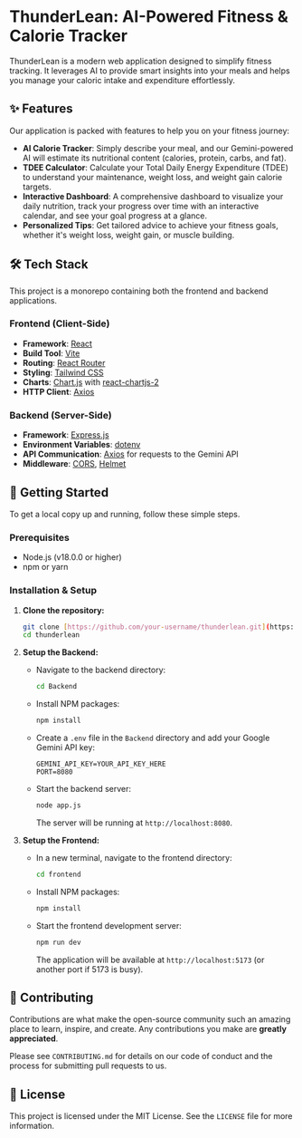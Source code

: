 # ThunderLean: AI-Powered Fitness & Calorie Tracker

ThunderLean is a modern web application designed to simplify fitness tracking. It leverages AI to provide smart insights into your meals and helps you manage your caloric intake and expenditure effortlessly.

## ✨ Features

Our application is packed with features to help you on your fitness journey:

* **AI Calorie Tracker**: Simply describe your meal, and our Gemini-powered AI will estimate its nutritional content (calories, protein, carbs, and fat).
* **TDEE Calculator**: Calculate your Total Daily Energy Expenditure (TDEE) to understand your maintenance, weight loss, and weight gain calorie targets.
* **Interactive Dashboard**: A comprehensive dashboard to visualize your daily nutrition, track your progress over time with an interactive calendar, and see your goal progress at a glance.
* **Personalized Tips**: Get tailored advice to achieve your fitness goals, whether it's weight loss, weight gain, or muscle building.

## 🛠️ Tech Stack

This project is a monorepo containing both the frontend and backend applications.

### Frontend (Client-Side)

* **Framework**: [React](https://reactjs.org/)
* **Build Tool**: [Vite](https://vitejs.dev/)
* **Routing**: [React Router](https://reactrouter.com/)
* **Styling**: [Tailwind CSS](https://tailwindcss.com/)
* **Charts**: [Chart.js](https://www.chartjs.org/) with [react-chartjs-2](https://react-chartjs-2.js.org/)
* **HTTP Client**: [Axios](https://axios-http.com/)

### Backend (Server-Side)

* **Framework**: [Express.js](https://expressjs.com/)
* **Environment Variables**: [dotenv](https://www.npmjs.com/package/dotenv)
* **API Communication**: [Axios](https://axios-http.com/) for requests to the Gemini API
* **Middleware**: [CORS](https://www.npmjs.com/package/cors), [Helmet](https://helmetjs.github.io/)

## 🚀 Getting Started

To get a local copy up and running, follow these simple steps.

### Prerequisites

* Node.js (v18.0.0 or higher)
* npm or yarn

### Installation & Setup

1.  **Clone the repository:**
    ```sh
    git clone [https://github.com/your-username/thunderlean.git](https://github.com/your-username/thunderlean.git)
    cd thunderlean
    ```

2.  **Setup the Backend:**
    * Navigate to the backend directory:
        ```sh
        cd Backend
        ```
    * Install NPM packages:
        ```sh
        npm install
        ```
    * Create a `.env` file in the `Backend` directory and add your Google Gemini API key:
        ```
        GEMINI_API_KEY=YOUR_API_KEY_HERE
        PORT=8080
        ```
    * Start the backend server:
        ```sh
        node app.js
        ```
        The server will be running at `http://localhost:8080`.

3.  **Setup the Frontend:**
    * In a new terminal, navigate to the frontend directory:
        ```sh
        cd frontend
        ```
    * Install NPM packages:
        ```sh
        npm install
        ```
    * Start the frontend development server:
        ```sh
        npm run dev
        ```
        The application will be available at `http://localhost:5173` (or another port if 5173 is busy).

## 🤝 Contributing

Contributions are what make the open-source community such an amazing place to learn, inspire, and create. Any contributions you make are **greatly appreciated**.

Please see `CONTRIBUTING.md` for details on our code of conduct and the process for submitting pull requests to us.

## 📄 License

This project is licensed under the MIT License. See the `LICENSE` file for more information.
